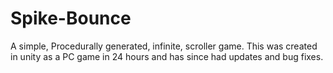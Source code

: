 # Spike-Bounce
A simple, Procedurally generated, infinite, scroller game.
This was created in unity as a PC game in 24 hours and has since had updates and bug fixes.
